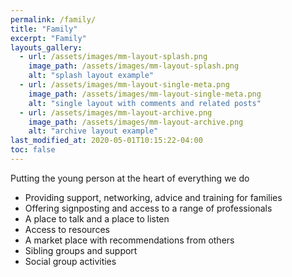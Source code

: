 ```yaml
---
permalink: /family/
title: "Family"
excerpt: "Family"
layouts_gallery:
  - url: /assets/images/mm-layout-splash.png
    image_path: /assets/images/mm-layout-splash.png
    alt: "splash layout example"
  - url: /assets/images/mm-layout-single-meta.png
    image_path: /assets/images/mm-layout-single-meta.png
    alt: "single layout with comments and related posts"
  - url: /assets/images/mm-layout-archive.png
    image_path: /assets/images/mm-layout-archive.png
    alt: "archive layout example"
last_modified_at: 2020-05-01T10:15:22-04:00
toc: false
---
```



Putting the young person at the heart of everything we do

* Providing support, networking, advice and training for families
* Offering signposting and access to a range of professionals
* A place to talk and a place to listen
* Access to resources 
* A market place with recommendations from others
* Sibling groups and support
* Social group activities
